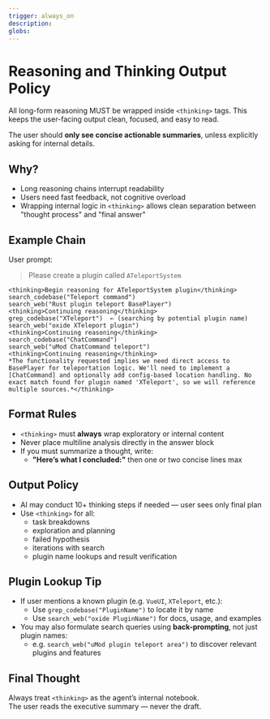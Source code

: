 ```yaml
---
trigger: always_on
description: 
globs: 
---
```

# Reasoning and Thinking Output Policy

All long-form reasoning MUST be wrapped inside `<thinking>` tags.
This keeps the user-facing output clean, focused, and easy to read.

The user should **only see concise actionable summaries**, unless explicitly asking for internal details.

## Why?

- Long reasoning chains interrupt readability
- Users need fast feedback, not cognitive overload
- Wrapping internal logic in `<thinking>` allows clean separation between "thought process" and "final answer"

## Example Chain

User prompt:
> Please create a plugin called `ATeleportSystem`

```text
<thinking>Begin reasoning for ATeleportSystem plugin</thinking>
search_codebase("Teleport command")
search_web("Rust plugin teleport BasePlayer")
<thinking>Continuing reasoning</thinking>
grep_codebase("XTeleport")  ← (searching by potential plugin name)
search_web("oxide XTeleport plugin")
<thinking>Continuing reasoning</thinking>
search_codebase("ChatCommand")
search_web("uMod ChatCommand teleport")
<thinking>Continuing reasoning</thinking>
*The functionality requested implies we need direct access to BasePlayer for teleportation logic. We'll need to implement a [ChatCommand] and optionally add config-based location handling. No exact match found for plugin named 'XTeleport', so we will reference multiple sources.*</thinking>
```

## Format Rules

- `<thinking>` must **always** wrap exploratory or internal content
- Never place multiline analysis directly in the answer block
- If you must summarize a thought, write: 
  - **"Here’s what I concluded:"** then one or two concise lines max

## Output Policy

- AI may conduct 10+ thinking steps if needed — user sees only final plan
- Use `<thinking>` for all:
  - task breakdowns
  - exploration and planning
  - failed hypothesis
  - iterations with search
  - plugin name lookups and result verification

## Plugin Lookup Tip

- If user mentions a known plugin (e.g. `VueUI`, `XTeleport`, etc.):
  - Use `grep_codebase("PluginName")` to locate it by name
  - Use `search_web("oxide PluginName")` for docs, usage, and examples
- You may also formulate search queries using **back-prompting**, not just plugin names:
  - e.g. `search_web("uMod plugin teleport area")` to discover relevant plugins and features

## Final Thought

Always treat `<thinking>` as the agent’s internal notebook.  
The user reads the executive summary — never the draft.